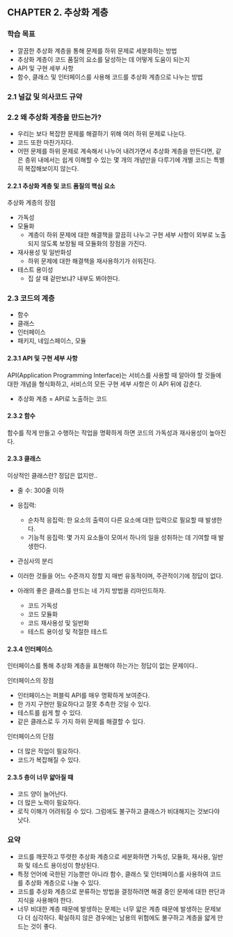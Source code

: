 ## CHAPTER 2. 추상화 계층
### 학습 목표
- 깔끔한 추상화 계층을 통해 문제를 하위 문제로 세분화하는 방법
- 추상화 계층이 코드 품질의 요소를 달성하는 데 어떻게 도움이 되는지
- API 및 구현 세부 사항
- 함수, 클래스 및 인터페이스를 사용해 코드를 추상화 계층으로 나누는 방법


### 2.1 널값 및 의사코드 규약
### 2.2 왜 추상화 계층을 만드는가?
- 우리는 보다 복잡한 문제를 해결하기 위해 여러 하위 문제로 나눈다.
- 코드 또한 마찬가지다.
- 어떤 문제를 하위 문제로 계속해서 나누어 내려가면서 추상화 계층을 만든다면, 같은 층위 내에서는 쉽게 이해할 수 있는 몇 개의 개념만을 다루기에 개별 코드는 특별히 복잡해보이지 않는다.

#### 2.2.1 추상화 계층 및 코드 품질의 핵심 요소
추상화 계층의 장점
- 가독성
- 모듈화
  - 계층이 하위 문제에 대한 해결책을 깔끔히 나누고 구현 세부 사항이 외부로 노출되지 않도록 보장될 때 모듈화의 장점을 가진다.
- 재사용성 및 일반화성
  - 하위 문제에 대한 해결책을 재사용하기가 쉬워진다.
- 테스트 용이성
  - 집 살 때 겉만보냐? 내부도 봐야한다.

### 2.3 코드의 계층
- 함수
- 클래스
- 인터페이스
- 패키지, 네임스페이스, 모듈

#### 2.3.1 API 및 구현 세부 사항
API(Application Programming Interface)는 서비스를 사용할 때 알아야 할 것들에 대한 개념을 형식화하고, 서비스의 모든 구현 세부 사항은 이 API 뒤에 감춘다.
- 추상화 계층 = API로 노출하는 코드

#### 2.3.2 함수
함수를 작게 만들고 수행하는 작업을 명확하게 하면 코드의 가독성과 재사용성이 높아진다.
#### 2.3.3 클래스
이상적인 클래스란? 정답은 없지만..
- 줄 수: 300줄 이하
- 응집력:
  - 순차적 응집력: 한 요소의 출력이 다른 요소에 대한 입력으로 필요할 때 발생한다.
  - 기능적 응집력: 몇 가지 요소들이 모여서 하나의 일을 성취하는 데 기여할 때 발생한다.
- 관심사의 분리

- 이러한 것들을 어느 수준까지 정할 지 매번 유동적이며, 주관적이기에 정답이 없다.
- 아래의 좋은 클래스를 만드는 네 가지 방법을 리마인드하자.
  - 코드 가독성
  - 코드 모듈화
  - 코드 재사용성 및 일반화
  - 테스트 용이성 및 적절한 테스트

#### 2.3.4 인터페이스
인터페이스를 통해 추상화 계층을 표현해야 하는가는 정답이 없는 문제이다..

인터페이스의 장점
- 인터페이스는 퍼블릭 API를 매우 명확하게 보여준다.
- 한 가지 구현만 필요하다고 잘못 추측한 것일 수 있다.
- 테스트를 쉽게 할 수 있다.
- 같은 클래스로 두 가지 하위 문제를 해결할 수 있다.

인터페이스의 단점
- 더 많은 작업이 필요하다.
- 코드가 복잡해질 수 있다.

#### 2.3.5 층이 너무 얇아질 때
- 코드 양이 늘어난다.
- 더 많은 노력이 필요하다.
- 로직 이해가 어려워질 수 있다.
그럼에도 불구하고 클래스가 비대해지는 것보다야 낫다.

### 요약
- 코드를 깨끗하고 뚜렷한 추상화 계층으로 세분화하면 가독성, 모듈화, 재사용, 일반화 및 테스트 용이성이 향상된다.
- 특정 언어에 국한된 기능뿐만 아니라 함수, 클래스 및 인터페이스를 사용하여 코드를 추상화 계층으로 나눌 수 있다.
- 코드를 추상화 계층으로 분류하는 방법을 결정하려면 해결 중인 문제에 대한 판단과 지식을 사용해야 한다.
- 너무 비대한 계층 때문에 발생하는 문제는 너무 얇은 계층 때문에 발생하는 문제보다 더 심각하다. 확실하지 않은 경우에는 남용의 위험에도 불구하고 계층을 얇게 만드는 것이 좋다.